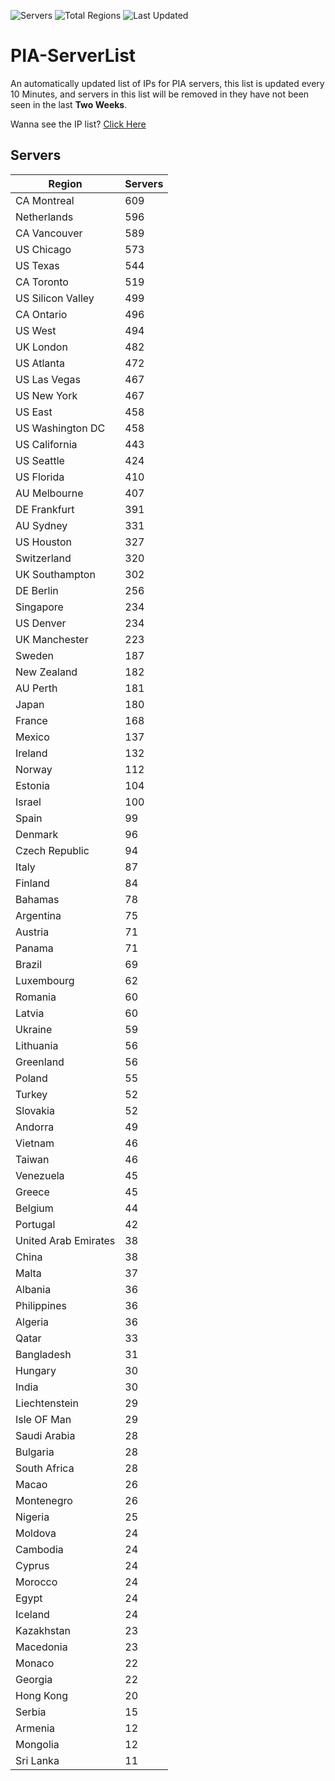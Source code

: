 ![Servers](https://img.shields.io/badge/Servers-16,029-darkgreen)
![Total Regions](https://img.shields.io/badge/Total_Regions-97-darkgreen)
![Last Updated](https://img.shields.io/badge/Last_Updated-April_30_2024_16:20_EDT-darkgreen)

# PIA-ServerList
An automatically updated list of IPs for PIA servers, this list is updated every 10 Minutes, and servers in this list will be removed in they have not been seen in the last **Two Weeks**.

Wanna see the IP list? [Click Here](./servers.json)

## Servers
| Region               | Servers |
|----------------------|---------|
| CA Montreal | 609 |
| Netherlands | 596 |
| CA Vancouver | 589 |
| US Chicago | 573 |
| US Texas | 544 |
| CA Toronto | 519 |
| US Silicon Valley | 499 |
| CA Ontario | 496 |
| US West | 494 |
| UK London | 482 |
| US Atlanta | 472 |
| US Las Vegas | 467 |
| US New York | 467 |
| US East | 458 |
| US Washington DC | 458 |
| US California | 443 |
| US Seattle | 424 |
| US Florida | 410 |
| AU Melbourne | 407 |
| DE Frankfurt | 391 |
| AU Sydney | 331 |
| US Houston | 327 |
| Switzerland | 320 |
| UK Southampton | 302 |
| DE Berlin | 256 |
| Singapore | 234 |
| US Denver | 234 |
| UK Manchester | 223 |
| Sweden | 187 |
| New Zealand | 182 |
| AU Perth | 181 |
| Japan | 180 |
| France | 168 |
| Mexico | 137 |
| Ireland | 132 |
| Norway | 112 |
| Estonia | 104 |
| Israel | 100 |
| Spain | 99 |
| Denmark | 96 |
| Czech Republic | 94 |
| Italy | 87 |
| Finland | 84 |
| Bahamas | 78 |
| Argentina | 75 |
| Austria | 71 |
| Panama | 71 |
| Brazil | 69 |
| Luxembourg | 62 |
| Romania | 60 |
| Latvia | 60 |
| Ukraine | 59 |
| Lithuania | 56 |
| Greenland | 56 |
| Poland | 55 |
| Turkey | 52 |
| Slovakia | 52 |
| Andorra | 49 |
| Vietnam | 46 |
| Taiwan | 46 |
| Venezuela | 45 |
| Greece | 45 |
| Belgium | 44 |
| Portugal | 42 |
| United Arab Emirates | 38 |
| China | 38 |
| Malta | 37 |
| Albania | 36 |
| Philippines | 36 |
| Algeria | 36 |
| Qatar | 33 |
| Bangladesh | 31 |
| Hungary | 30 |
| India | 30 |
| Liechtenstein | 29 |
| Isle OF Man | 29 |
| Saudi Arabia | 28 |
| Bulgaria | 28 |
| South Africa | 28 |
| Macao | 26 |
| Montenegro | 26 |
| Nigeria | 25 |
| Moldova | 24 |
| Cambodia | 24 |
| Cyprus | 24 |
| Morocco | 24 |
| Egypt | 24 |
| Iceland | 24 |
| Kazakhstan | 23 |
| Macedonia | 23 |
| Monaco | 22 |
| Georgia | 22 |
| Hong Kong | 20 |
| Serbia | 15 |
| Armenia | 12 |
| Mongolia | 12 |
| Sri Lanka | 11 |